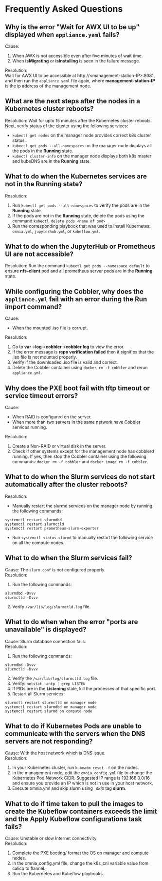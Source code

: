 # Frequently Asked Questions

## Why is the error "Wait for AWX UI to be up" displayed when `appliance.yaml` fails?  
Cause: 
1. When AWX is not accessible even after five minutes of wait time. 
2. When __isMigrating__ or __isInstalling__ is seen in the failure message.
	
Resolution:  
Wait for AWX UI to be accessible at http://\<management-station-IP>:8081, and then run the `appliance.yaml` file again, where __management-station-IP__ is the ip address of the management node.

## What are the next steps after the nodes in a Kubernetes cluster reboots?  
Resolution: 
Wait for upto 15 minutes after the Kubernetes cluster reboots. Next, verify status of the cluster using the following services:
* `kubectl get nodes` on the manager node provides correct k8s cluster status.  
* `kubectl get pods --all-namespaces` on the manager node displays all the pods in the **Running** state.
* `kubectl cluster-info` on the manager node displays both k8s master and kubeDNS are in the **Running** state.

## What to do when the Kubernetes services are not in the __Running__  state?  
Resolution:	
1. Run `kubectl get pods --all-namespaces` to verify the pods are in the **Running** state.
2. If the pods are not in the **Running** state, delete the pods using the command:`kubectl delete pods <name of pod>`
3. Run the corresponding playbook that was used to install Kubernetes: `omnia.yml`, `jupyterhub.yml`, or `kubeflow.yml`.

## What to do when the JupyterHub or Prometheus UI are not accessible?  
Resolution:
Run the command `kubectl get pods --namespace default` to ensure **nfs-client** pod and all prometheus server pods are in the **Running** state. 

## While configuring the Cobbler, why does the `appliance.yml` fail with an error during the Run import command?  
Cause:
* When the mounted .iso file is corrupt.
	
Resolution:
1. Go to __var__->__log__->__cobbler__->__cobbler.log__ to view the error.
2. If the error message is **repo verification failed** then it signifies that the .iso file is not mounted properly.
3. Verify if the downloaded .iso file is valid and correct.
4. Delete the Cobbler container using `docker rm -f cobbler` and rerun `appliance.yml`.

## Why does the PXE boot fail with tftp timeout or service timeout errors?  
Cause:
* When RAID is configured on the server.
* When more than two servers in the same network have Cobbler services running.  

Resolution:  
1. Create a Non-RAID or virtual disk in the server.  
2. Check if other systems except for the management node has cobblerd running. If yes, then stop the Cobbler container using the following commands: `docker rm -f cobbler` and `docker image rm -f cobbler`.

## What to do when the Slurm services do not start automatically after the cluster reboots?  
Resolution: 
* Manually restart the slurmd services on the manager node by running the following commands:
```
systemctl restart slurmdbd
systemctl restart slurmctld
systemctl restart prometheus-slurm-exporter
```
* Run `systemctl status slurmd` to manually restart the following service on all the compute nodes.

## What to do when the Slurm services fail? 
Cause: The `slurm.conf` is not configured properly.  
Resolution:
1. Run the following commands:
```
slurmdbd -Dvvv
slurmctld -Dvvv
```
2. Verify `/var/lib/log/slurmctld.log` file.

## What to do when when the error "ports are unavailable" is displayed?
Cause: Slurm database connection fails.  
Resolution:
1. Run the following commands:
```
slurmdbd -Dvvv
slurmctld -Dvvv
```
2. Verify the `/var/lib/log/slurmctld.log` file.
3. Verify: `netstat -antp | grep LISTEN`
4. If PIDs are in the **Listening** state, kill the processes of that specific port.
5. Restart all Slurm services:
```
slurmctl restart slurmctld on manager node
systemctl restart slurmdbd on manager node
systemctl restart slurmd on compute node
```
		
## What to do if Kubernetes Pods are unable to communicate with the servers when the DNS servers are not responding?  
Cause: With the host network which is DNS issue.  
Resolution:
1. In your Kubernetes cluster, run `kubeadm reset -f` on the nodes.
2. In the management node, edit the `omnia_config.yml` file to change the Kubernetes Pod Network CIDR. Suggested IP range is 192.168.0.0/16 and ensure you provide an IP which is not in use in your host network.
3. Execute omnia.yml and skip slurm using __skip_ tag __slurm__.

## What to do if time taken to pull the images to create the Kubeflow containers exceeds the limit and the Apply Kubeflow configurations task fails?  
Cause: Unstable or slow Internet connectivity.  
Resolution:
1. Complete the PXE booting/ format the OS on manager and compute nodes.
2. In the omnia_config.yml file, change the k8s_cni variable value from calico to flannel.
3. Run the Kubernetes and Kubeflow playbooks.

